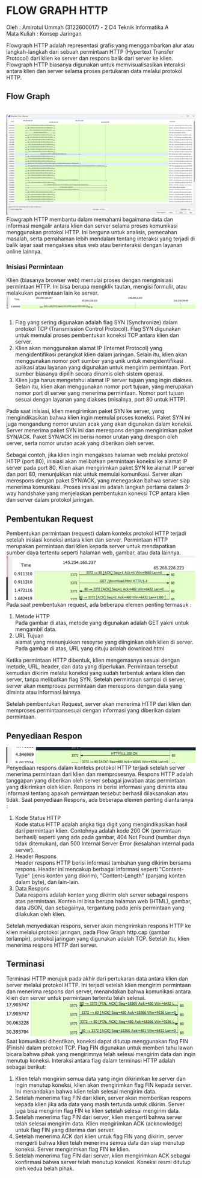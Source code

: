 # FLOW GRAPH HTTP
Oleh  :
Amirotul Ummah (3122600017) - 2 D4 Teknik Informatika A <br>
Mata Kuliah  :
Konsep Jaringan

Flowgraph HTTP adalah representasi grafis yang menggambarkan alur atau langkah-langkah dari sebuah permintaan HTTP (Hypertext Transfer Protocol) dari klien ke server dan respons balik dari server ke klien. Flowgraph HTTP biasanya digunakan untuk memvisualisasikan interaksi antara klien dan server selama proses pertukaran data melalui protokol HTTP.

## Flow Graph
<br>![alt text](https://github.com/AmirotulUmmah/Konsep-Jaringan/blob/main/assets/flowgraphhttp.png?raw=true)<br>
Flowgraph HTTP membantu dalam memahami bagaimana data dan informasi mengalir antara klien dan server selama proses komunikasi menggunakan protokol HTTP. Ini berguna untuk analisis, pemecahan masalah, serta pemahaman lebih mendalam tentang interaksi yang terjadi di balik layar saat mengakses situs web atau berinteraksi dengan layanan online lainnya.

### Inisiasi Permintaan

Klien (biasanya browser web) memulai proses dengan menginisiasi permintaan HTTP. Ini bisa berupa mengklik tautan, mengisi formulir, atau melakukan permintaan lain ke server. <br> 
![alt text](https://github.com/AmirotulUmmah/Konsep-Jaringan/blob/main/assets/inisiasi.png?raw=true)<br>
1. Flag yang sering digunakan adalah flag SYN (Synchronize) dalam protokol TCP (Transmission Control Protocol). Flag SYN digunakan untuk memulai proses pembentukan koneksi TCP antara klien dan server.
2. Klien akan menggunakan alamat IP (Internet Protocol) yang mengidentifikasi perangkat klien dalam jaringan. Selain itu, klien akan menggunakan nomor port sumber yang unik untuk mengidentifikasi aplikasi atau layanan yang digunakan untuk mengirim permintaan. Port sumber biasanya dipilih secara dinamis oleh sistem operasi.
3. Klien juga harus mengetahui alamat IP server tujuan yang ingin diakses. Selain itu, klien akan menggunakan nomor port tujuan, yang merupakan nomor port di server yang menerima permintaan. Nomor port tujuan sesuai dengan layanan yang diakses (misalnya, port 80 untuk HTTP).

Pada saat inisiasi, klien mengirimkan paket SYN ke server, yang mengindikasikan bahwa klien ingin memulai proses koneksi. Paket SYN ini juga mengandung nomor urutan acak yang akan digunakan dalam koneksi. Server menerima paket SYN ini dan merespons dengan mengirimkan paket SYN/ACK. Paket SYN/ACK ini berisi nomor urutan yang direspon oleh server, serta nomor urutan acak yang diberikan oleh server.

Sebagai contoh, jika klien ingin mengakses halaman web melalui protokol HTTP (port 80), inisiasi akan melibatkan permintaan koneksi ke alamat IP server pada port 80. Klien akan mengirimkan paket SYN ke alamat IP server dan port 80, menunjukkan niat untuk memulai komunikasi. Server akan merespons dengan paket SYN/ACK, yang menegaskan bahwa server siap menerima komunikasi. Proses inisiasi ini adalah langkah pertama dalam 3-way handshake yang menjelaskan pembentukan koneksi TCP antara klien dan server dalam protokol jaringan.

## Pembentukan Request

Pembentukan permintaan (request) dalam konteks protokol HTTP terjadi setelah inisiasi koneksi antara klien dan server. Permintaan HTTP merupakan permintaan dari klien kepada server untuk mendapatkan sumber daya tertentu seperti halaman web, gambar, atau data lainnya. <br>
![alt text](https://github.com/AmirotulUmmah/Konsep-Jaringan/blob/main/assets/get.png?raw=true) <br>
Pada saat pembentukan request, ada beberapa elemen penting termasuk :
1. Metode HTTP <br> Pada gambar di atas, metode yang digunakan adalah GET yakni untuk mengambil data.
2. URL Tujuan <br> alamat yang menunjukkan resoyrse yang diinginkan oleh  klien di server. Pada gambar di atas, URL yang dituju adalah download.html

Ketika permintaan HTTP dibentuk, klien mengemasnya sesuai dengan metode, URL, header, dan data yang diperlukan. Permintaan tersebut kemudian dikirim melalui koneksi yang sudah terbentuk antara klien dan server, tanpa melibatkan flag SYN. Setelah permintaan sampai di server, server akan memproses permintaan dan merespons dengan data yang diminta atau informasi lainnya.

Setelah pembentukan Request, server akan menerima HTTP dari klien dan memproses permintaansesuai dengan informasi yang diberikan dalam permintaan.

## Penyediaan Respon <br>
![alt text](https://github.com/AmirotulUmmah/Konsep-Jaringan/blob/main/assets/httpok.png?raw=true)<br>
Penyediaan respons dalam konteks protokol HTTP terjadi setelah server menerima permintaan dari klien dan memprosesnya. Respons HTTP adalah tanggapan yang diberikan oleh server sebagai jawaban atas permintaan yang dikirimkan oleh klien. Respons ini berisi informasi yang diminta atau informasi tentang apakah permintaan tersebut berhasil dilaksanakan atau tidak.
Saat penyediaan Respons, ada beberapa elemen penting diantaranya :
1. Kode Status HTTP <br> Kode status HTTP adalah angka tiga digit yang mengindikasikan hasil dari permintaan klien. Contohnya adalah kode 200 OK (permintaan berhasil) seperti yang ada pada gambar, 404 Not Found (sumber daya tidak ditemukan), dan 500 Internal Server Error (kesalahan internal pada server).
2. Header Respons <br> Header respons HTTP berisi informasi tambahan yang dikirim bersama respons. Header ini mencakup berbagai informasi seperti "Content-Type" (jenis konten yang dikirim), "Content-Length" (panjang konten dalam byte), dan lain-lain.
3. Data Respons <br> Data respons adalah konten yang dikirim oleh server sebagai respons atas permintaan. Konten ini bisa berupa halaman web (HTML), gambar, data JSON, dan sebagainya, tergantung pada jenis permintaan yang dilakukan oleh klien.

Setelah menyediakan respons, server akan mengirimkan respons HTTP ke klien melalui protokol jaringan, pada Flow Graph http.cap (gambar terlampir), protokol jaringan yang digunakan adalah TCP. Setelah itu, klien menerima respons HTTP dari server.

## Terminasi
Terminasi HTTP merujuk pada akhir dari pertukaran data antara klien dan server melalui protokol HTTP. Ini terjadi setelah klien mengirim permintaan dan menerima respons dari server, menandakan bahwa komunikasi antara klien dan server untuk permintaan tertentu telah selesai.<br>
![alt text](https://github.com/AmirotulUmmah/Konsep-Jaringan/blob/main/assets/terminasi.png?raw=true) <br>
Saat komunikasi dihentikan, koneksi dapat ditutup menggunakan flag FIN (Finish) dalam protokol TCP. Flag FIN digunakan untuk memberi tahu lawan bicara bahwa pihak yang mengirimnya telah selesai mengirim data dan ingin menutup koneksi.
Interaksi antara flag dalam terminasi HTTP adalah sebagai berikut:
1. Klien telah mengirim semua data yang ingin dikirimkan ke server dan ingin menutup koneksi, klien akan mengirimkan flag FIN kepada server. Ini menandakan bahwa klien telah selesai mengirim data.
2. Setelah menerima flag FIN dari klien, server akan memberikan respons kepada klien jika ada data yang masih tertunda untuk dikirim. Server juga bisa mengirim flag FIN ke klien setelah selesai mengirim data.
3. Setelah menerima flag FIN dari server, klien mengerti bahwa server telah selesai mengirim data. Klien mengirimkan ACK (acknowledge) untuk flag FIN yang diterima dari server.
4. Setelah menerima ACK dari klien untuk flag FIN yang dikirim, server mengerti bahwa klien telah menerima semua data dan siap menutup koneksi. Server mengirimkan flag FIN ke klien.
5. Setelah menerima flag FIN dari server, klien mengirimkan ACK sebagai konfirmasi bahwa server telah menutup koneksi. Koneksi resmi ditutup oleh kedua belah pihak.



